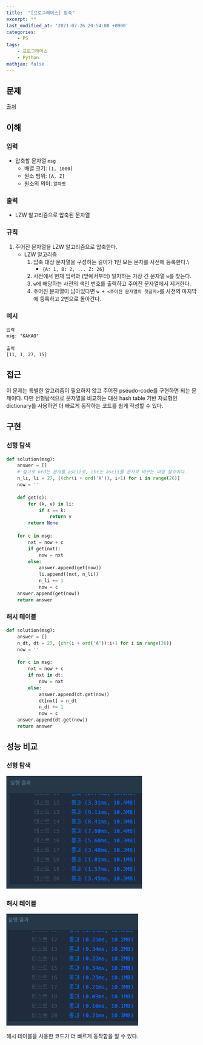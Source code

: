```yaml
---
title:  "[프로그래머스] 압축"
excerpt: ""
last_modified_at: '2021-07-26 20:54:00 +0900'
categories:
    - PS
tags:
    - 프로그래머스
    - Python
mathjax: false
---
```

## 문제
[출처](https://programmers.co.kr/learn/courses/30/lessons/17684)

## 이해

### 입력 
* 압축할 문자열 ```msg```
    * 배열 크기: ```[1, 1000]```
    * 원소 범위: ```[A, Z]```
    * 원소의 의미: ```알파벳```
            
### 출력 
* LZW 알고리즘으로 압축된 문자열

### 규칙
1. 주어진 문자열을 LZW 알고리즘으로 압축한다.
    * LZW 알고리즘
        1. 압축 대상 문자열을 구성하는 길이가 1인 모든 문자를 사전에 등록한다.\
            * ```{A: 1, B: 2, ... Z: 26}```
        2. 사전에서 현재 입력과 (앞에서부터) 일치하는 가장 긴 문자열 ```w```를 찾는다.
        3. ```w```에 해당하는 사전의 색인 번호를 출력하고 주어진 문자열에서 제거한다.
        4. 주어진 문자열이 남아있다면 ```w + <주어진 문자열의 첫글자>```를 사전의 마지막에 등록하고 2번으로 돌아간다.

### 예시
```
입력
msg: "KAKAO"

출력
[11, 1, 27, 15]
```

## 접근
이 문제는 특별한 알고리즘이 필요하지 않고 주어진 pseudo-code를 구현하면 되는 문제이다. 다만 선형탐색으로 문자열을 비교하는 대신 hash table 기반 자료형인 dictionary를 사용하면 더 빠르게 동작하는 코드를 쉽게 작성할 수 있다.

## 구현

### 선형 탐색
```python
def solution(msg):
    answer = []
    # 참고로 ord는 문자를 ascii로, chr는 ascii를 문자로 바꾸는 내장 함수이다.
    n_li, li = 27, [(chr(i + ord('A')), i+1) for i in range(26)]
    now = ''
    
    def get(s):
        for (k, v) in li:
            if s == k:
                return v
        return None
    
    for c in msg:
        nxt = now + c
        if get(nxt):
            now = nxt
        else:
            answer.append(get(now))
            li.append((nxt, n_li))
            n_li += 1
            now = c
    answer.append(get(now))
    return answer
```

### 해시 테이블
```python
def solution(msg):
    answer = []
    n_dt, dt = 27, {chr(i + ord('A')):i+1 for i in range(26)}
    now = ''
    
    for c in msg:
        nxt = now + c
        if nxt in dt:
            now = nxt
        else:
            answer.append(dt.get(now))
            dt[nxt] = n_dt
            n_dt += 1
            now = c
    answer.append(dt.get(now))
    return answer
```

## 성능 비교

### 선형 탐색
![선형 탐색](/assets/images/2021/2021-07-26-1.png)

### 해시 테이블
![해시 테이블](/assets/images/2021/2021-07-26-2.png)

해시 테이블을 사용한 코드가 더 빠르게 동작함을 알 수 있다.